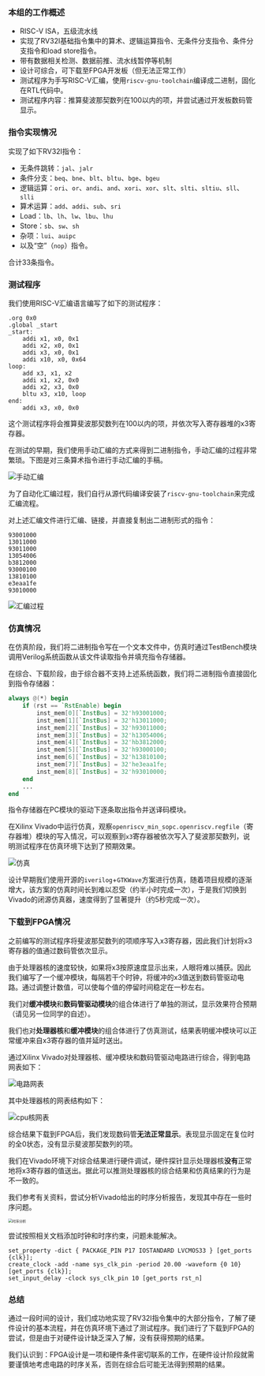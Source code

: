 ### 本组的工作概述

- RISC-V ISA，五级流水线
- 实现了RV32I基础指令集中的算术、逻辑运算指令、无条件分支指令、条件分支指令和load store指令。
- 带有数据相关检测、数据前推、流水线暂停等机制
- 设计可综合，可下载至FPGA开发板（但无法正常工作）
- 测试程序为手写RISC-V汇编，使用`riscv-gnu-toolchain`编译成二进制，固化在RTL代码中。
- 测试程序内容：推算斐波那契数列在100以内的项，并尝试通过开发板数码管显示。

### 指令实现情况

实现了如下RV32I指令：

- 无条件跳转：`jal`、`jalr`
- 条件分支：`beq`、`bne`、`blt`、`bltu`、`bge`、`bgeu`
- 逻辑运算：`ori`、`or`、`andi`、`and`、`xori`、`xor`、`slt`、`slti`、`sltiu`、`sll`、`slli`
- 算术运算：`add`、`addi`、`sub`、`sri`
- Load：`lb`、`lh`、`lw`、`lbu`、`lhu`
- Store：`sb`、`sw`、`sh`
- 杂项：`lui`、`auipc`
- 以及“空”（`nop`）指令。

合计33条指令。

### 测试程序

我们使用RISC-V汇编语言编写了如下的测试程序：

```assembly
.org 0x0
.global _start
_start:
    addi x1, x0, 0x1
    addi x2, x0, 0x1
    addi x3, x0, 0x1
    addi x10, x0, 0x64
loop:
    add x3, x1, x2
    addi x1, x2, 0x0
    addi x2, x3, 0x0
    bltu x3, x10, loop
end:
    addi x3, x0, 0x0

```

这个测试程序将会推算斐波那契数列在100以内的项，并依次写入寄存器堆的x3寄存器。

在测试的早期，我们使用手动汇编的方式来得到二进制指令，手动汇编的过程非常繁琐。下图是对三条算术指令进行手动汇编的手稿。

![手动汇编](images/4_cda.jpg)

为了自动化汇编过程，我们自行从源代码编译安装了`riscv-gnu-toolchain`来完成汇编流程。

对上述汇编文件进行汇编、链接，并直接复制出二进制形式的指令：

```
93001000
13011000
93011000
13054006
b3812000
93000100
13810100
e3eaa1fe
93010000
```

![汇编过程](images/asm.jpg)

### 仿真情况

在仿真阶段，我们将二进制指令写在一个文本文件中，仿真时通过TestBench模块调用Verilog系统函数从该文件读取指令并填充指令存储器。

在综合、下载阶段，由于综合器不支持上述系统函数，我们将二进制指令直接固化到指令存储器：

```verilog
always @(*) begin
    if (rst == `RstEnable) begin
        inst_mem[0][`InstBus] = 32'h93001000;
        inst_mem[1][`InstBus] = 32'h13011000;
        inst_mem[2][`InstBus] = 32'h93011000;
        inst_mem[3][`InstBus] = 32'h13054006;
        inst_mem[4][`InstBus] = 32'hb3812000;
        inst_mem[5][`InstBus] = 32'h93000100;
        inst_mem[6][`InstBus] = 32'h13810100;
        inst_mem[7][`InstBus] = 32'he3eaa1fe;
        inst_mem[8][`InstBus] = 32'h93010000;
    end
    ...
end
```

指令存储器在PC模块的驱动下逐条取出指令并送译码模块。

在Xilinx Vivado中运行仿真，观察`openriscv_min_sopc.openriscv.regfile`（寄存器堆）模块的写入情况，可以观察到`x3`寄存器被依次写入了斐波那契数列，说明测试程序在仿真环境下达到了预期效果。

![仿真](images/simu.png)

设计早期我们使用开源的`iverilog`+`GTKWave`方案进行仿真，随着项目规模的逐渐增大，该方案的仿真时间长到难以忍受（约半小时完成一次），于是我们切换到Vivado的闭源仿真器，速度得到了显著提升（约5秒完成一次）。

### 下载到FPGA情况

之前编写的测试程序将斐波那契数列的项顺序写入x3寄存器，因此我们计划将x3寄存器的值通过数码管依次显示。

由于处理器核的速度较快，如果将x3按原速度显示出来，人眼将难以捕获。因此我们编写了一个缓冲模块，每隔若干个时钟，将缓冲的x3值送到数码管驱动电路。通过调整计数值，可以使每个值的停留时间稳定在一秒左右。



我们对**缓冲模块**和**数码管驱动模块**的组合体进行了单独的测试，显示效果符合预期（请见另一位同学的自述）。

我们也对**处理器核**和**缓冲模块**的组合体进行了仿真测试，结果表明缓冲模块可以正常缓冲来自x3寄存器的值并延时送出。



通过Xilinx Vivado对处理器核、缓冲模块和数码管驱动电路进行综合，得到电路网表如下：

![电路网表](images/schematic.png)

其中处理器核的网表结构如下：

![cpu核网表](images/cpu_sche.png)

综合结果下载到FPGA后，我们发现数码管**无法正常显示**。表现显示固定在复位时的全0状态，没有显示斐波那契数列的项。

我们在Vivado环境下对综合结果进行硬件调试，硬件探针显示处理器核**没有**正常地将x3寄存器的值送出。据此可以推测处理器核的综合结果和仿真结果的行为是不一致的。

我们参考有关资料，尝试分析Vivado给出的时序分析报告，发现其中存在一些时序问题。

<img src="images/timing_check.png" alt="时序分析" style="zoom:50%;" />

尝试按照相关文档添加时钟和时序约束，问题未能解决。

```xdc
set_property -dict { PACKAGE_PIN P17 IOSTANDARD LVCMOS33 } [get_ports {clk}]; 
create_clock -add -name sys_clk_pin -period 20.00 -waveform {0 10} [get_ports {clk}];
set_input_delay -clock sys_clk_pin 10 [get_ports rst_n]
```

### 总结

通过一段时间的设计，我们成功地实现了RV32I指令集中的大部分指令，了解了硬件设计的基本流程，并在仿真环境下通过了测试程序。我们进行了下载到FPGA的尝试，但是由于对硬件设计缺乏深入了解，没有获得预期的结果。

我们认识到：FPGA设计是一项和硬件条件密切联系的工作，在硬件设计阶段就需要谨慎地考虑电路的时序关系，否则在综合后可能无法得到预期的结果。